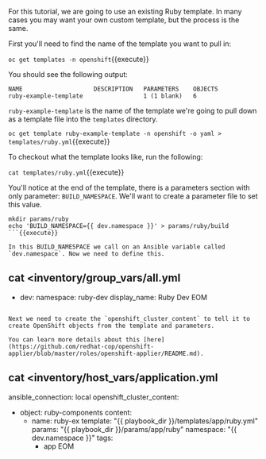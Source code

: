 For this tutorial, we are going to use an existing Ruby template. In many cases you may want your own custom template, but the process is the same.

First you'll need to find the name of the template you want to pull in:

``oc get templates -n openshift``{{execute}}

You should see the following output:
```
NAME                    DESCRIPTION   PARAMETERS    OBJECTS
ruby-example-template                 1 (1 blank)   6
```

`ruby-example-template` is the name of the template we're going to pull down as a template file into the `templates` directory.

``oc get template ruby-example-template -n openshift -o yaml > templates/ruby.yml``{{execute}}

To checkout what the template looks like, run the following:

``cat templates/ruby.yml``{{execute}}

You'll notice at the end of the template, there is a parameters section with only parameter: `BUILD_NAMESPACE`. We'll want to create a parameter file to set this value.

```
mkdir params/ruby
echo 'BUILD_NAMESPACE={{ dev.namespace }}' > params/ruby/build
```{{execute}}

In this BUILD_NAMESPACE we call on an Ansible variable called `dev.namespace`. Now we need to define this.

```
cat <<EOM >inventory/group_vars/all.yml
---
- dev:
    namespace: ruby-dev
    display_name: Ruby Dev
EOM
```{{execute}}

Next we need to create the `openshift_cluster_content` to tell it to create OpenShift objects from the template and parameters.

You can learn more details about this [here](https://github.com/redhat-cop/openshift-applier/blob/master/roles/openshift-applier/README.md).

```
cat <<EOM >inventory/host_vars/application.yml
---
ansible_connection: local
openshift_cluster_content:
- object: ruby-components
    content:
    - name: ruby-ex
      template: "{{ playbook_dir }}/templates/app/ruby.yml"
      params: "{{ playbook_dir }}/params/app/ruby"
      namespace: "{{ dev.namespace }}"
      tags:
      - app
EOM
```{{execute}}